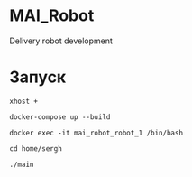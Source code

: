 # MAI_Robot
Delivery robot development

# Запуск

`xhost +`

`docker-compose up --build`

`docker exec -it mai_robot_robot_1 /bin/bash`

`cd home/sergh`

`./main`
